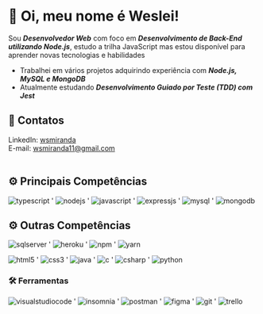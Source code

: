 # :wave: Oi, meu nome é Weslei!
Sou _**Desenvolvedor Web**_ com foco em _**Desenvolvimento de Back-End utilizando Node.js**_, estudo a trilha JavaScript mas estou disponível para aprender novas tecnologias e habilidades
- Trabalhei em vários projetos adquirindo experiência com _**Node.js, MySQL e MongoDB**_
- Atualmente estudando _**Desenvolvimento Guiado por Teste (TDD) com Jest**_

## :iphone: Contatos

LinkedIn: [wsmiranda](https://www.linkedin.com/in/wsmiranda/)</br>
E-mail: wsmiranda11@gmail.com
<br><br>

## :gear: Principais Competências
![typescript](https://img.shields.io/badge/TypeScript-000?style=social&logo=typescript&logoColor=3178c6) '
![nodejs](https://img.shields.io/badge/Node.js-000?style=social&logo=nodedotjs&logoColor=43853D) '
![javascript](https://img.shields.io/badge/JavaScript-000?style=social&logo=javascript&logoColor=yellow) '
![expressjs](https://img.shields.io/badge/Express.js-000?style=social&logo=express&logoColor=black) '
![mysql](https://img.shields.io/badge/MySQL-000?style=social&logo=mysql&logoColor=00000F) '
![mongodb](https://img.shields.io/badge/MongoDB-000?style=social&logo=mongodb&logoColor=4EA94B)

## :gear: Outras Competências
![sqlserver](https://img.shields.io/badge/SQL%20Server-000?style=social&logo=microsoft%20sql%20server&logoColor=CC2927) '
![heroku](https://img.shields.io/badge/Heroku-000?style=social&logo=heroku&logoColor=430098) '
![npm](https://img.shields.io/badge/npm-000?style=social&logo=npm&logoColor=CB3837) '
![yarn](https://img.shields.io/badge/Yarn-000?style=social&logo=yarn&logoColor=2C8EBB)

![html5](https://img.shields.io/badge/HTML5-000?style=social&logo=html5&logoColor=E34F26) '
![css3](https://img.shields.io/badge/CSS3-000?style=social&logo=css3&logoColor=1572B6) '
![java](https://img.shields.io/badge/Java-000?style=social&logo=java&logoColor=007396) '
![c](https://img.shields.io/badge/C-000?style=social&logo=c&logoColor=A8B9CC) '
![csharp](https://img.shields.io/badge/C%23-000?style=social&logo=csharp&logoColor=239120) '
![python](https://img.shields.io/badge/Python-000?style=social&logo=python&logoColor=3776AB)

### :hammer_and_wrench: Ferramentas
![visualstudiocode](https://img.shields.io/badge/Visual%20Studio%20Code-000?style=social&logo=visualstudiocode&logoColor=007ACC) '
![insomnia](https://img.shields.io/badge/Insomnia-000?style=social&logo=insomnia&logoColor=5849be) '
![postman](https://img.shields.io/badge/Postman-000?style=social&logo=postman&logoColor=FF6C37) '
![figma](https://img.shields.io/badge/Figma-000?style=social&logo=figma&logoColor=F24E1E) '
![git](https://img.shields.io/badge/Git-000?style=social&logo=git&logoColor=F05032) '
![trello](https://img.shields.io/badge/Trello-000?style=social&logo=trello&logoColor=0052CC)
